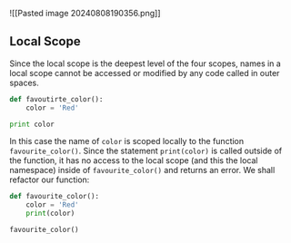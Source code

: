 ![[Pasted image 20240808190356.png]]

## Local Scope
Since the local scope is the deepest level of the four scopes, names in a local scope cannot be accessed or modified by any code called in outer spaces.
```Python
def favoutirte_color():
	color = 'Red'

print color
```
In this case the name of `color` is scoped locally to the function `favourite_color()`. Since the statement `print(color)` is called outside of the function, it has no access to the local scope (and this the local namespace) inside of `favourite_color()` and returns an error.
We shall refactor our function:

```Python
def favourite_color():
	color = 'Red'
	print(color)

favourite_color()
```